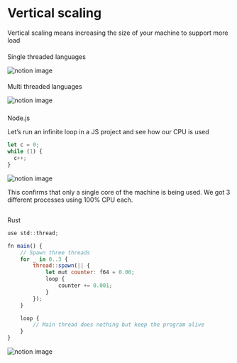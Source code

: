 # Vertical scaling

Vertical scaling means increasing the size of your machine to support more load

#### 

[](#0bf7d812278e4d649eb9834d1cc50475 "Single threaded languages")Single threaded languages

![notion image](https://www.notion.so/image/https%3A%2F%2Fprod-files-secure.s3.us-west-2.amazonaws.com%2F085e8ad8-528e-47d7-8922-a23dc4016453%2Fae98c9ad-e9b4-42ea-ad01-fbb78c82a0d6%2FScreenshot_2024-04-27_at_8.35.23_AM.png?table=block&id=a7e4b92e-dcf1-440e-93ed-1d1f32cd4aac&cache=v2)

#### 

[](#d4ad9e407aa8499b965e31e939386179 "Multi threaded languages")Multi threaded languages

![notion image](https://www.notion.so/image/https%3A%2F%2Fprod-files-secure.s3.us-west-2.amazonaws.com%2F085e8ad8-528e-47d7-8922-a23dc4016453%2F8e8edb94-37d5-4fe7-9047-7f950e0776c7%2FScreenshot_2024-04-27_at_8.36.13_AM.png?table=block&id=b3a3c9ef-6873-4a6c-80cb-724a22f4ac14&cache=v2)

### 

[](#5e04f778467049738fe14cdd487b633a "Node.js")Node.js

Let’s run an infinite loop in a JS project and see how our CPU is used

```javascript
let c = 0;
while (1) {
  c++;
}
```

![notion image](https://www.notion.so/image/https%3A%2F%2Fprod-files-secure.s3.us-west-2.amazonaws.com%2F085e8ad8-528e-47d7-8922-a23dc4016453%2F218b43db-7892-48fc-8231-c546cb0f8779%2FScreenshot_2024-04-27_at_8.39.00_AM.png?table=block&id=020ff668-4a0f-4397-bf45-e404efedcc6b&cache=v2)

This confirms that only a single core of the machine is being used. We got 3 different processes using 100% CPU each.

## 

[](#7927b3be6be348ae9244324a64f82afc "Rust")Rust

```javascript
use std::thread;

fn main() {
    // Spawn three threads
    for _ in 0..3 {
        thread::spawn(|| {
            let mut counter: f64 = 0.00;
            loop {
                counter += 0.001;
            }
        });
    }

    loop {
        // Main thread does nothing but keep the program alive
    }
}
```

![notion image](https://www.notion.so/image/https%3A%2F%2Fprod-files-secure.s3.us-west-2.amazonaws.com%2F085e8ad8-528e-47d7-8922-a23dc4016453%2F32f18ebe-cc63-4323-bbcd-12ec351583a9%2FScreenshot_2024-04-27_at_8.59.42_AM.png?table=block&id=e264e07b-404d-4ea1-9a6b-5bb351623a77&cache=v2)